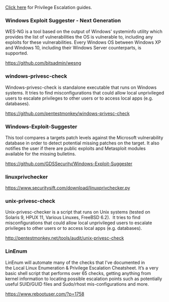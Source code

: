 [Click here](https://github.com/TheGetch/Penetration-Testing-Resources/wiki/Privilege-Escalation) for Privilege Escalation guides. 

### Windows Exploit Suggester - Next Generation 

WES-NG is a tool based on the output of Windows' systeminfo utility which provides the list of vulnerabilities the OS is vulnerable to, including any exploits for these vulnerabilities. Every Windows OS between Windows XP and Windows 10, including their Windows Server counterparts, is supported.

https://github.com/bitsadmin/wesng

### windows-privesc-check

Windows-privesc-check is standalone executable that runs on Windows systems. It tries to find misconfigurations that could allow local unprivileged users to escalate privileges to other users or to access local apps (e.g. databases).
 
https://github.com/pentestmonkey/windows-privesc-check

### Windows-Exploit-Suggester

This tool compares a targets patch levels against the Microsoft vulnerability database in order to detect potential missing patches on the target. It also notifies the user if there are public exploits and Metasploit modules available for the missing bulletins.

https://github.com/GDSSecurity/Windows-Exploit-Suggester

### linuxprivchecker

https://www.securitysift.com/download/linuxprivchecker.py

### unix-privesc-check

Unix-privesc-checker is a script that runs on Unix systems (tested on Solaris 9, HPUX 11, Various Linuxes, FreeBSD 6.2).  It tries to find misconfigurations that could allow local unprivileged users to escalate privileges to other users or to access local apps (e.g. databases).

http://pentestmonkey.net/tools/audit/unix-privesc-check

### LinEnum

LinEnum will automate many of the checks that I’ve documented in the Local Linux Enumeration & Privilege Escalation Cheatsheet. It’s a very basic shell script that performs over 65 checks, getting anything from kernel information to locating possible escalation points such as potentially useful SUID/GUID files and Sudo/rhost mis-configurations and more.

https://www.rebootuser.com/?p=1758

